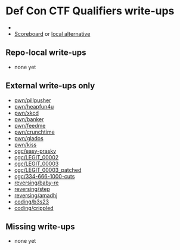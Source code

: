 # Def Con CTF Qualifiers write-ups

* <TODO>
* [Scoreboard](TODO) or [local alternative](TODOLOCAL)

## Repo-local write-ups

* none yet

## External write-ups only

* [pwn/pillpusher](pwn/pillpusher)
* [pwn/heapfun4u](pwn/heapfun4u)
* [pwn/xkcd](pwn/xkcd)
* [pwn/banker](pwn/banker)
* [pwn/feedme](pwn/feedme)
* [pwn/crunchtime](pwn/crunchtime)
* [pwn/glados](pwn/glados)
* [pwn/kiss](pwn/kiss)
* [cgc/easy-prasky](cgc/easy-prasky)
* [cgc/LEGIT_00002](cgc/LEGIT_00002)
* [cgc/LEGIT_00003](cgc/LEGIT_00003)
* [cgc/LEGIT_00003_patched](cgc/LEGIT_00003_patched)
* [cgc/334-666-1000-cuts](cgc/334-666-1000-cuts)
* [reversing/baby-re](reversing/baby-re)
* [reversing/step](reversing/step)
* [reversing/amadhj](reversing/amadhj)
* [coding/b3s23](coding/b3s23)
* [coding/crippled](coding/crippled)

## Missing write-ups

* none yet
